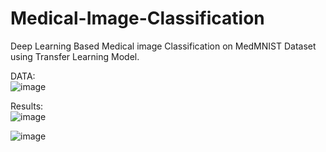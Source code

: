 # Medical-Image-Classification

Deep Learning Based Medical image Classification on MedMNIST Dataset using Transfer Learning Model.

DATA:<br />
![image](https://user-images.githubusercontent.com/79148315/193892264-b6e8c32d-f99e-4148-86ab-bd5de1b26cd0.png)

Results:<br />
![image](https://user-images.githubusercontent.com/79148315/193892316-b06e2de2-cc1c-4d15-b29c-a2fa41d1710e.png)

![image](https://user-images.githubusercontent.com/79148315/193892348-2ef471a1-9811-4120-81dc-6141a3b73469.png)
